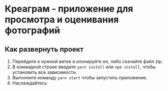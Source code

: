 # Креаграм - приложение для просмотра и оценивания фотографий

## Как развернуть проект

1. Перейдите к нужной ветке и клонируйте ее, либо скачайте файл zip.
2. В командной строке введите `yarn install` или `npm install`, чтобы установить все зависимости.
3. Выполните команду `yarn start` чтобы запустить приложение.
4. Наслаждайтесь
